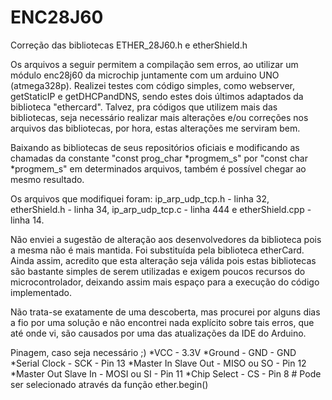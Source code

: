# ENC28J60
Correção das bibliotecas ETHER_28J60.h e etherShield.h

Os arquivos a seguir permitem a compilação sem erros, ao utilizar um módulo enc28j60 da microchip juntamente com um arduino UNO (atmega328p).
Realizei testes com código simples, como webserver, getStaticIP e getDHCPandDNS, sendo estes dois últimos adaptados da biblioteca "ethercard". Talvez, pra códigos que utilizem mais das bibliotecas, seja necessário realizar mais alterações e/ou correções nos arquivos das bibliotecas, por hora, estas alterações me serviram bem.

Baixando as bibliotecas de seus repositórios oficiais e modificando as chamadas da constante "const prog_char *progmem_s" por "const char *progmem_s" em determinados arquivos, também é possível chegar ao mesmo resultado.

Os arquivos que modifiquei foram:
ip_arp_udp_tcp.h - linha 32, etherShield.h - linha 34, ip_arp_udp_tcp.c - linha 444 e etherShield.cpp - linha 14.

Não enviei a sugestão de alteração aos desenvolvedores da biblioteca pois a mesma não é mais mantida. Foi substituída pela biblioteca etherCard. Ainda assim, acredito que esta alteração seja válida pois estas bibliotecas são bastante simples de serem utilizadas e exigem poucos recursos do microcontrolador, deixando assim mais espaço para a execução do código implementado.

Não trata-se exatamente de uma descoberta, mas procurei por alguns dias a fio por uma solução e não encontrei nada explícito sobre tais erros, que até onde vi, são causados por uma das atualizações da IDE do Arduino.

Pinagem, caso seja necessário ;)
*VCC -   3.3V
*Ground - GND -  GND
*Serial Clock - SCK - Pin 13
*Master In Slave Out - MISO ou SO  - Pin 12
*Master Out Slave In - MOSI ou SI  - Pin 11
*Chip Select - CS  - Pin  8 # Pode ser selecionado através da função ether.begin()
